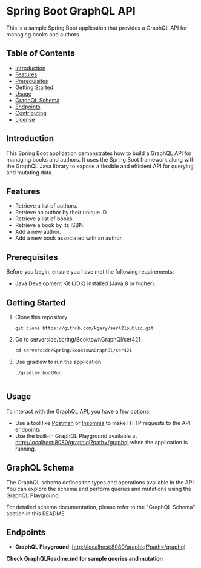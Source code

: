 # Spring Boot GraphQL API

This is a sample Spring Boot application that provides a GraphQL API for managing books and authors.

## Table of Contents

- [Introduction](#introduction)
- [Features](#features)
- [Prerequisites](#prerequisites)
- [Getting Started](#getting-started)
- [Usage](#usage)
- [GraphQL Schema](#graphql-schema)
- [Endpoints](#endpoints)
- [Contributing](#contributing)
- [License](#license)

## Introduction

This Spring Boot application demonstrates how to build a GraphQL API for managing books and authors. It uses the Spring Boot framework along with the GraphQL Java library to expose a flexible and efficient API for querying and mutating data.

## Features

- Retrieve a list of authors.
- Retrieve an author by their unique ID.
- Retrieve a list of books.
- Retrieve a book by its ISBN.
- Add a new author.
- Add a new book associated with an author.

## Prerequisites

Before you begin, ensure you have met the following requirements:

- Java Development Kit (JDK) installed (Java 8 or higher).

## Getting Started

1. Clone this repository:

   ```shell
   git clone https://github.com/kgary/ser421public.git
   
2. Go to serverside/spring/BooktownGraphQl/ser421
   ```shell
   cd serverside/Spring/BooktownGraphQl/ser421

3. Use gradlew to run the application
   ```shell
   ./gradlew bootRun


## Usage

To interact with the GraphQL API, you have a few options:

- Use a tool like [Postman](https://www.postman.com/) or [Insomnia](https://insomnia.rest/) to make HTTP requests to the API endpoints.
- Use the built-in GraphQL Playground available at [http://localhost:8080/graphiql?path=/graphql](http://localhost:8080/graphiql?path=/graphql) when the application is running.

## GraphQL Schema

The GraphQL schema defines the types and operations available in the API. You can explore the schema and perform queries and mutations using the GraphQL Playground.

For detailed schema documentation, please refer to the "GraphQL Schema" section in this README.

## Endpoints

- **GraphQL Playground**: [http://localhost:8080/graphiql?path=/graphql](http://localhost:8080/graphiql?path=/graphql)


**Check GraphQLReadme.md for sample queries and mutation**

   


